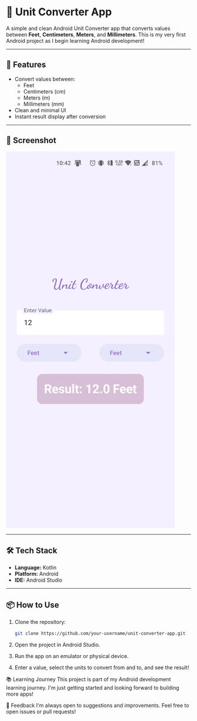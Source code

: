# 📏 Unit Converter App

A simple and clean Android Unit Converter app that converts values between **Feet**, **Centimeters**, **Meters**, and **Millimeters**. This is my very first Android project as I begin learning Android development!

---

## 🚀 Features

- Convert values between:
    - Feet
    - Centimeters (cm)
    - Meters (m)
    - Millimeters (mm)
- Clean and minimal UI
- Instant result display after conversion

---

## 📸 Screenshot

![App Screenshot](images/unit.jpg)

---

## 🛠 Tech Stack

- **Language:** Kotlin 
- **Platform:** Android
- **IDE:** Android Studio

---

## 📦 How to Use

1. Clone the repository:
   ```bash
   git clone https://github.com/your-username/unit-converter-app.git
2. Open the project in Android Studio.

3. Run the app on an emulator or physical device.

4. Enter a value, select the units to convert from and to, and see the result!

📚 Learning Journey
This project is part of my Android development learning journey. I'm just getting started and looking forward to building more apps!

🙌 Feedback
I'm always open to suggestions and improvements. Feel free to open issues or pull requests!